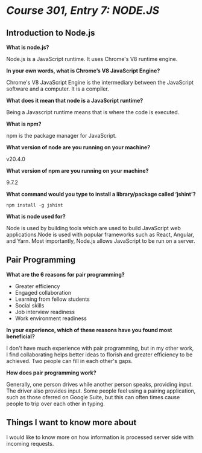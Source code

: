 # *Course 301, Entry 7: NODE.JS*

## Introduction to Node.js

**What is node.js?**

Node.js is a JavaScript runtime. It uses Chrome's V8 runtime engine.

**In your own words, what is Chrome’s V8 JavaScript Engine?**

Chrome's V8 JavaScript Engine is the intermediary between the JavaScript software and a computer. It is a compiler.

**What does it mean that node is a JavaScript runtime?**

Being a Javascript runtime means that is where the code is executed.

**What is npm?**

npm is the package manager for JavaScript.

**What version of node are you running on your machine?**

v20.4.0

**What version of npm are you running on your machine?**

9.7.2

**What command would you type to install a library/package called ‘jshint’?**

`npm install -g jshint`

**What is node used for?**

Node is used by building tools which are used to build JavaScript web applications.Node is used with popular frameworks such as React, Angular, and Yarn. Most importantly, Node.js allows JavaScript to be run on a server.

## Pair Programming

**What are the 6 reasons for pair programming?**

+ Greater efficiency
+ Engaged collaboration
+ Learning from fellow students
+ Social skills
+ Job interview readiness
+ Work environment readiness

**In your experience, which of these reasons have you found most beneficial?**

I don't have much experience with pair programming, but in my other work, I find collaborating helps better ideas to florish and greater efficiency to be achieved. Two people can fill in each other's gaps.

**How does pair programming work?**

Generally, one person drives while another person speaks, providing input. The driver also provides input. Some people feel using a pairing application, such as those oferred on Google Suite, but this can often times cause people to trip over each other in typing.

## Things I want to know more about

I would like to know more on how information is processed server side with incoming requests.
